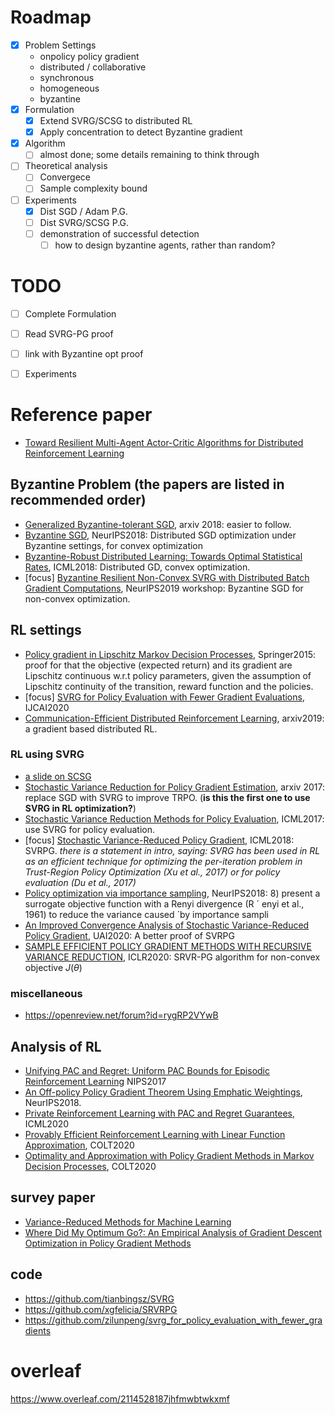 # Roadmap

- [x] Problem Settings
  * onpolicy policy gradient
  * distributed / collaborative
  * synchronous
  * homogeneous
  * byzantine
- [x] Formulation
  - [x] Extend SVRG/SCSG to distributed RL
  - [x] Apply concentration to detect Byzantine gradient
- [x] Algorithm
  - [ ] almost done; some details remaining to think through
- [ ] Theoretical analysis
  - [ ] Convergece 
  - [ ] Sample complexity bound
- [ ] Experiments
  - [X] Dist SGD / Adam P.G.
  - [ ] Dist SVRG/SCSG P.G.
  - [ ] demonstration of successful detection
    - [ ] how to design byzantine agents, rather than random?

# TODO
- [ ] Complete Formulation
- [ ] Read SVRG-PG proof
- [ ] link with Byzantine opt proof
- [ ] Experiments


# Reference paper

* [Toward Resilient Multi-Agent Actor-Critic Algorithms for Distributed
Reinforcement Learning](http://publish.illinois.edu/shripadgade/files/2020/03/ACC2020.pdf)



## Byzantine Problem (the papers are listed in recommended order)
* [Generalized Byzantine-tolerant SGD](https://arxiv.org/pdf/1802.10116.pdf), arxiv 2018: easier to follow. 
* [Byzantine SGD](https://arxiv.org/abs/1803.08917), NeurIPS2018: Distributed SGD optimization under Byzantine settings, for convex optimization
* [Byzantine-Robust Distributed Learning: Towards Optimal Statistical Rates](https://arxiv.org/pdf/1803.01498.pdf), ICML2018: Distributed GD, convex optimization.
* [focus] [Byzantine Resilient Non-Convex SVRG with Distributed Batch Gradient Computations](https://arxiv.org/pdf/1912.04531.pdf), NeurIPS2019 workshop: Byzantine SGD for non-convex optimization.



## RL settings
* [Policy gradient in Lipschitz Markov Decision Processes](https://link.springer.com/article/10.1007/s10994-015-5484-1), Springer2015: proof for that the objective (expected return) and its gradient are Lipschitz continuous w.r.t policy parameters, given the assumption of Lipschitz continuity of the transition, reward function and the policies.
* [focus] [SVRG for Policy Evaluation with Fewer Gradient Evaluations](https://www.ijcai.org/Proceedings/2020/0374.pdf), IJCAI2020
* [Communication-Efficient Distributed Reinforcement Learning](https://arxiv.org/pdf/1812.03239.pdf), arxiv2019: a gradient based distributed RL.

### RL using SVRG
* [a slide on SCSG](https://lihualei71.github.io/hsieh_slides.pdf)
* [Stochastic Variance Reduction for Policy Gradient Estimation](https://arxiv.org/abs/1710.06034), arxiv 2017: replace SGD with SVRG to improve TRPO. (**is this the first one to use SVRG in RL optimization?**)
* [Stochastic Variance Reduction Methods for Policy Evaluation](https://arxiv.org/pdf/1702.07944.pdf), ICML2017: use SVRG for policy evaluation.
* [focus] [Stochastic Variance-Reduced Policy Gradient](https://arxiv.org/pdf/1806.05618.pdf), ICML2018: SVRPG. *there is a statement in intro, saying: SVRG has been used in RL as an efficient technique for optimizing the per-iteration problem in Trust-Region Policy Optimization (Xu et al., 2017) or for policy evaluation (Du et al., 2017)*
* [Policy optimization via importance sampling](https://arxiv.org/abs/1809.06098), NeurIPS2018: 8) present a surrogate objective function with a Renyi divergence (R ´ enyi et al., 1961) to reduce the variance caused ´by importance sampli
* [An Improved Convergence Analysis of Stochastic Variance-Reduced Policy Gradient](http://proceedings.mlr.press/v115/xu20a/xu20a.pdf), UAI2020: A better proof of SVRPG
* [SAMPLE EFFICIENT POLICY GRADIENT METHODS WITH RECURSIVE VARIANCE REDUCTION](https://arxiv.org/pdf/1909.08610.pdf), ICLR2020: SRVR-PG algorithm for non-convex objective $J(\theta)$

### miscellaneous 
* https://openreview.net/forum?id=rygRP2VYwB

## Analysis of RL
* [Unifying PAC and Regret: Uniform PAC Bounds for Episodic Reinforcement Learning](https://arxiv.org/abs/1703.07710) NIPS2017
* [An Off-policy Policy Gradient Theorem Using Emphatic Weightings](https://arxiv.org/pdf/1811.09013.pdf), NeurIPS2018.
* [Private Reinforcement Learning with PAC and Regret Guarantees](https://proceedings.icml.cc/static/paper_files/icml/2020/2453-Paper.pdf), ICML2020
* [Provably Efficient Reinforcement Learning with Linear Function Approximation](https://arxiv.org/abs/1907.05388), COLT2020
* [Optimality and Approximation with Policy Gradient Methods in Markov Decision Processes](http://proceedings.mlr.press/v125/agarwal20a.html), COLT2020
## survey paper
* [Variance-Reduced Methods for Machine Learning](https://arxiv.org/abs/2010.00892)
* [Where Did My Optimum Go?: An Empirical Analysis of Gradient Descent Optimization in Policy Gradient Methods](https://arxiv.org/abs/1810.02525)


## code
* https://github.com/tianbingsz/SVRG
* https://github.com/xgfelicia/SRVRPG
* https://github.com/zilunpeng/svrg_for_policy_evaluation_with_fewer_gradients

# overleaf
https://www.overleaf.com/2114528187jhfmwbtwkxmf

